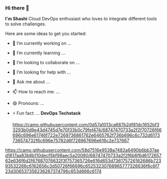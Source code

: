 ### Hi there 👋
**I'm Shashi**
Cloud DevOps enthusiast who loves to integrate different tools to solve challenges.


Here are some ideas to get you started:

- 🔭 I’m currently working on ...
- 🌱 I’m currently learning ...
- 👯 I’m looking to collaborate on ...
- 🤔 I’m looking for help with ...
- 💬 Ask me about ...
- 📫 How to reach me: ...
- 😄 Pronouns: ...
- ⚡ Fun fact: ...
**DevOps Techstack**

  https://camo.githubusercontent.com/0d57a1013ca687b2df81dc1652bf33293b0d9e43d4745d7e70f33b0c79fef474/68747470733a2f2f70726f66696c696e61746f722e7269736861762e6465762f736b696c6c732d6173736574732f6c696e75782d6f726967696e616c2e737667
  
https://camo.githubusercontent.com/58d7516e9538a7482a6490b6bb37aed1617aa83b8b110decf5bf98aec5a20080/68747470733a2f2f6b6f6d617265762e636f6d2f67687076632f3f757365726e616d653d736175726162686b72393532266c6162656c3d50726f66696c65253230766965777326636f6c6f723d306537356236267374796c653d666c6174
